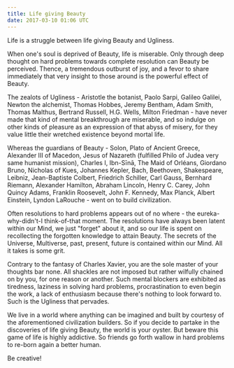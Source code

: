 ```yaml
---
title: Life giving Beauty
date: 2017-03-10 01:06 UTC
---
```


Life is a struggle between life giving Beauty and Ugliness.

When one's soul is deprived of Beauty, life is miserable. Only through deep thought on hard problems towards complete resolution can Beauty be perceived. Thence, a tremendous outburst of joy, and a fevor to share immediately that very insight to those around is the powerful effect of Beauty.

The zealots of Ugliness - Aristotle the botanist, Paolo Sarpi, Galileo Galilei, Newton the alchemist, Thomas Hobbes, Jeremy Bentham, Adam Smith, Thomas Malthus, Bertrand Russell, H.G. Wells, Milton Friedman - have never made that kind of mental breakthrough are miserable, and so indulge on other kinds of pleasure as an expression of that abyss of misery, for they value little their wretched existence beyond mortal life.

Whereas the guardians of Beauty - Solon, Plato of Ancient Greece, Alexander III of Macedon, Jesus of Nazareth (fulfilled Philo of Judea very same humanist mission), Charles I, Ibn-Sīnā, The Maid of Orléans, Giordano Bruno, Nicholas of Kues, Johannes Kepler, Bach, Beethoven, Shakespeare, Leibniz, Jean-Baptiste Colbert, Friedrich Schiller, Carl Gauss, Bernhard Riemann, Alexander Hamilton, Abraham Lincoln, Henry C. Carey, John Quincy Adams, Franklin Roosevelt, John F. Kennedy, Max Planck, Albert Einstein, Lyndon LaRouche - went on to build civilization.

Often resolutions to hard problems appears out of no where - the eureka-why-didn't-I think-of-that moment. The resolutions have always been latent within our Mind, we just "forget" about it, and so our life is spent on recollecting the forgotten knowledge to attain Beauty. The secrets of the Universe, Multiverse, past, present, future is contained within our Mind. All it takes is some grit.

Contrary to the fantasy of Charles Xavier, you are the sole master of your thoughts bar none. All shackles are not imposed but rather wilfully chained on by you, for one reason or another. Such mental blockers are exhibited as tiredness, laziness in solving hard problems, procrastination to even begin the work, a lack of enthusiasm because there's nothing to look forward to. Such is the Ugliness that pervades.

We live in a world where anything can be imagined and built by courtesy of the aforementioned civilization builders. So if you decide to partake in the discoveries of life giving Beauty, the world is your oyster. But beware this game of life is highly addictive. So friends go forth wallow in hard problems to re-born again a better human.

Be creative!
